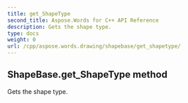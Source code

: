 ```yaml
---
title: get_ShapeType
second_title: Aspose.Words for C++ API Reference
description: Gets the shape type. 
type: docs
weight: 0
url: /cpp/aspose.words.drawing/shapebase/get_shapetype/
---
```

## ShapeBase.get_ShapeType method


Gets the shape type.

